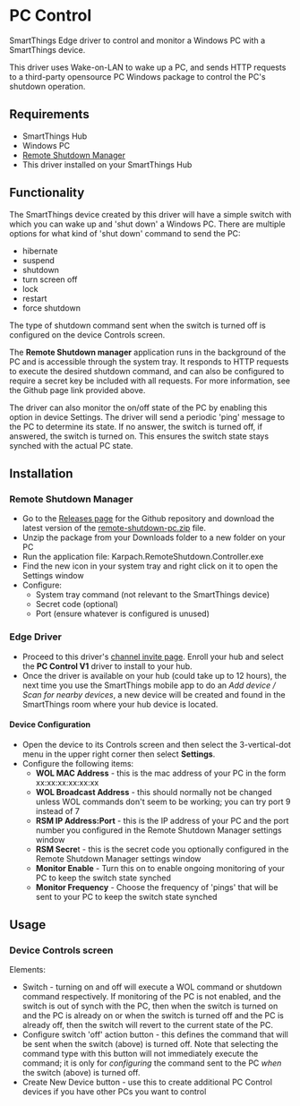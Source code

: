 # PC Control
SmartThings Edge driver to control and monitor a Windows PC with a SmartThings device.

This driver uses Wake-on-LAN to wake up a PC, and sends HTTP requests to a third-party opensource PC Windows package to control the PC's shutdown operation.

## Requirements
* SmartThings Hub
* Windows PC
* [Remote Shutdown Manager](https://github.com/karpach/remote-shutdown-pc)
* This driver installed on your SmartThings Hub


## Functionality

The SmartThings device created by this driver will have a simple switch with which you can wake up and 'shut down' a Windows PC.  There are multiple options for what kind of 'shut down' command to send the PC:
* hibernate
* suspend
* shutdown
* turn screen off
* lock
* restart
* force shutdown

The type of shutdown command sent when the switch is turned off is configured on the device Controls screen.

The **Remote Shutdown manager** application runs in the background of the PC and is accessible through the system tray.  It responds to HTTP requests to execute the desired shutdown command, and can also be configured to require a secret key be included with all requests.  For more information, see the Github page link provided above.

The driver can also monitor the on/off state of the PC by enabling this option in device Settings.  The driver will send a periodic 'ping' message to the PC to determine its state.  If no answer, the switch is turned off, if answered, the switch is turned on.  This ensures the switch state stays synched with the actual PC state.

## Installation
### Remote Shutdown Manager
* Go to the [Releases page](https://github.com/karpach/remote-shutdown-pc/releases) for the Github repository and download the latest version of the [remote-shutdown-pc.zip](https://github.com/karpach/remote-shutdown-pc/releases/download/v1.1.9/remote-shutdown-pc.zip) file.
* Unzip the package from your Downloads folder to a new folder on your PC
* Run the application file: Karpach.RemoteShutdown.Controller.exe
* Find the new icon in your system tray and right click on it to open the Settings window
* Configure:
  * System tray command (not relevant to the SmartThings device)
  * Secret code (optional)
  * Port (ensure whatever is configured is unused)
### Edge Driver
* Proceed to this driver's [channel invite page](https://bestow-regional.api.smartthings.com/invite/Q1jP7BqnNNlL).  Enroll your hub and select the **PC Control V1** driver to install to your hub.
* Once the driver is available on your hub (could take up to 12 hours), the next time you use the SmartThings mobile app to do an *Add device / Scan for nearby devices*, a new device will be created and found in the SmartThings room where your hub device is located.
#### Device Configuration
* Open the device to its Controls screen and then select the 3-vertical-dot menu in the upper right corner then select **Settings**.  
* Configure the following items:
  * **WOL MAC Address** - this is the mac address of your PC in the form xx:xx:xx:xx:xx:xx
  * **WOL Broadcast Address** - this should normally not be changed unless WOL commands don't seem to be working; you can try port 9 instead of 7
  * **RSM IP Address:Port** - this is the IP address of your PC and the port number you configured in the Remote Shutdown Manager settings window
  * **RSM Secre**t - this is the secret code you optionally configured in the Remote Shutdown Manager settings window
  * **Monitor Enable** - Turn this on to enable ongoing monitoring of your PC to keep the switch state synched
  * **Monitor Frequency** - Choose the frequency of 'pings' that will be sent to your PC to keep the switch state synched

## Usage
### Device Controls screen
Elements:
* Switch - turning on and off will execute a WOL command or shutdown command respectively.  If monitoring of the PC is not enabled, and the switch is out of synch with the PC, then when the switch is turned on and the PC is already on or when the switch is turned off and the PC is already off, then the switch will revert to the current state of the PC.  
* Configure switch 'off' action button - this defines the command that will be sent when the switch (above) is turned off.  Note that selecting the command type with this button will not immediately execute the command; it is only for *configuring* the command sent to the PC *when* the switch (above) is turned off.
* Create New Device button - use this to create additional PC Control devices if you have other PCs you want to control
